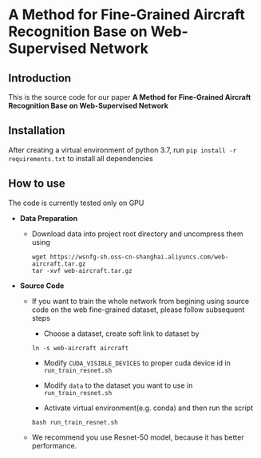 # A Method for Fine-Grained Aircraft Recognition Base on Web-Supervised Network

Introduction
------------
This is the source code for our paper **A Method for Fine-Grained Aircraft Recognition Base on Web-Supervised Network**

Installation
------------
After creating a virtual environment of python 3.7, run `pip install -r requirements.txt` to install all dependencies

How to use
------------
The code is currently tested only on GPU
* **Data Preparation**
    - Download data into project root directory and uncompress them using
        ```
        wget https://wsnfg-sh.oss-cn-shanghai.aliyuncs.com/web-aircraft.tar.gz
        tar -xvf web-aircraft.tar.gz
        ```

* **Source Code**

    - If you want to train the whole network from begining using source code on the web fine-grained dataset, please follow subsequent steps
    
      - Choose a dataset, create soft link to dataset by
       ```
       ln -s web-aircraft aircraft
       ```  
      - Modify `CUDA_VISIBLE_DEVICES` to proper cuda device id in  ``` run_train_resnet.sh```
      - Modify `data` to the dataset you want to use in  ``` run_train_resnet.sh```
      
      - Activate virtual environment(e.g. conda) and then run the script
       ```
       bash run_train_resnet.sh
       ```
    - We recommend you use Resnet-50 model, because it has better performance.  


